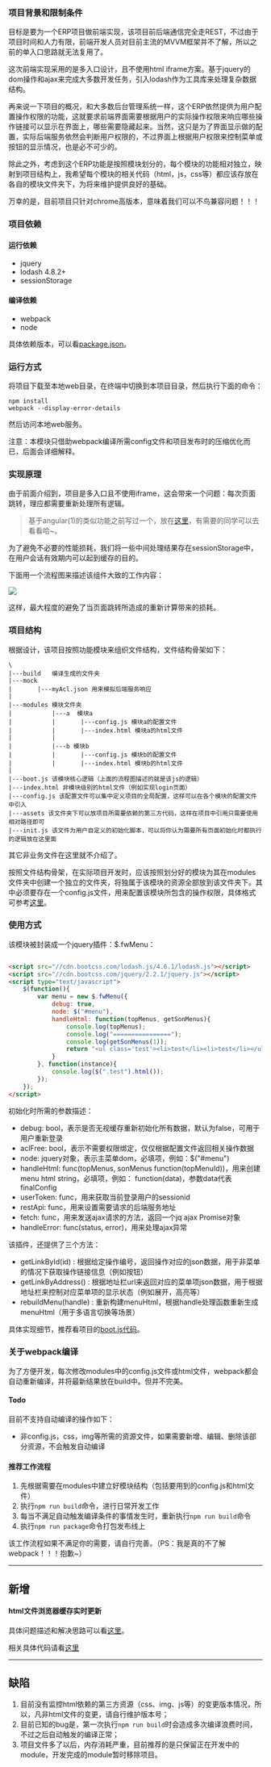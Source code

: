 ### 项目背景和限制条件

目标是要为一个ERP项目做前端实现，该项目前后端通信完全走REST，不过由于项目时间和人力有限，前端开发人员对目前主流的MVVM框架并不了解，所以之前的单入口思路就无法复用了。

这次前端实现采用的是多入口设计，且不使用html iframe方案。基于jquery的dom操作和ajax来完成大多数开发任务，引入lodash作为工具库来处理复杂数据结构。

再来说一下项目的概况，和大多数后台管理系统一样，这个ERP依然提供为用户配置操作权限的功能，这就要求前端界面需要根据用户的实际操作权限来响应哪些操作链接可以显示在界面上，哪些需要隐藏起来。当然，这只是为了界面显示做的配置，实际后端服务依然会判断用户权限的，不过界面上根据用户权限来控制菜单或按钮的显示情况，也是必不可少的。

除此之外，考虑到这个ERP功能是按照模块划分的，每个模块的功能相对独立，映射到项目结构上，我希望每个模块的相关代码（html，js，css等）都应该存放在各自的模块文件夹下，为将来维护提供良好的基础。

万幸的是，目前项目只针对chrome高版本，意味着我们可以不鸟兼容问题！！！

### 项目依赖

#### 运行依赖

- jquery
- lodash 4.8.2+
- sessionStorage

#### 编译依赖

- webpack
- node

具体依赖版本，可以看[package.json](https://github.com/kazaff/menuIfShow/blob/master/package.json)。

### 运行方式

将项目下载至本地web目录，在终端中切换到本项目目录，然后执行下面的命令：

```shell
npm install
webpack --display-error-details
```

然后访问本地web服务。

注意：本模块只借助webpack编译所需config文件和项目发布时的压缩优化而已，后面会详细解释。

### 实现原理

由于前面介绍到，项目是多入口且不使用iframe，这会带来一个问题：每次页面跳转，理应都需要重新处理所有逻辑。

> 基于angular(1)的类似功能之前写过一个，放在[这里](https://github.com/kazaff/angular-build-seed)，有需要的同学可以去看看哈~。

为了避免不必要的性能损耗，我们将一些中间处理结果存在sessionStorage中，在用户会话有效期内可以起到缓存的目的。

下面用一个流程图来描述该组件大致的工作内容：

![](http://pic.yupoo.com/kazaff/FsxInLlx/H2X85.png)

这样，最大程度的避免了当页面跳转所造成的重新计算带来的损耗。

### 项目结构

根据设计，该项目按照功能模块来组织文件结构，文件结构骨架如下：

```
\
|---build	编译生成的文件夹
|---mock  
|		|---myAcl.json 用来模拟后端服务响应
|			
|---modules	模块文件夹
|			|---a  模块a
|			|		|---config.js 模块a的配置文件
|			|		|---index.html 模块a的html文件
|			|
|			|---b 模块b
|			|		|---config.js 模块b的配置文件
|			|		|---index.html 模块b的html文件
|
|---boot.js 该模块核心逻辑（上面的流程图描述的就是该js的逻辑）
|---index.html 非模块级别的html文件（例如实现login页面）
|---config.js 该配置文件可以集中定义项目的全局配置，这样可以在各个模块的配置文件中引入
|---assets 该文件夹下可以放项目所需要依赖的第三方代码，这样在项目中引用只需要使用相对路径即可
|---init.js	该文件为用户自定义的初始化脚本，可以将你认为需要所有页面初始化时都执行的逻辑放在这里面
```

其它非业务文件在这里就不介绍了。

按照文件结构骨架，在实际项目开发时，应该按照划分好的模块为其在modules文件夹中创建一个独立的文件夹，将独属于该模块的资源全部放到该文件夹下。其中必须要存在一个config.js文件，用来配置该模块所包含的操作权限，具体格式可参考[这里](https://github.com/kazaff/menuIfShow/blob/master/modules%2Fa%2Fconfig.js)。

### 使用方式

该模块被封装成一个jquery插件：$.fwMenu：

```html

<script src="//cdn.bootcss.com/lodash.js/4.6.1/lodash.js"></script>
<script src="//cdn.bootcss.com/jquery/2.2.1/jquery.js"></script>
<script type="text/javascript">
	$(function(){
		var menu = new $.fwMenu({
			debug: true,
			node: $("#menu"),
			handleHtml: function(topMenus, getSonMenus){
				console.log(topMenus);
				console.log("================");
				console.log(getSonMenus(1));
				return "<ul class='test'><li>test</li><li>test</li></ul>";
			}
		}, function(instance){
			console.log($(".test").html());
		});
	});
</script>

```

初始化时所需的参数描述：

* debug: bool，表示是否无视缓存重新初始化所有数据，默认为false，可用于用户重新登录
* aclFree: bool，表示不需要权限绑定，仅仅根据配置文件返回相关操作数据
*	node: jquery对象，表示主菜单dom，必填项，例如：$("#menu")
*	handleHtml: func(topMenus, sonMenus function(topMenuId))，用来创建menu html string，必填项，例如： function(data)，参数data代表finalConfig
* userToken: func，用来获取当前登录用户的sessionid
*	restApi: func，用来设置需要请求的后端服务地址
*	fetch: func，用来发送ajax请求的方法，返回一个jq ajax Promise对象
*	handleError:	func(status, error)，用来处理ajax异常

该插件，还提供了三个方法：

* getLinkById(id) : 根据给定操作编号，返回操作对应的json数据，用于非菜单的情况下获取操作链接信息（例如按钮）
* getLinkByAddress() : 根据地址栏url来返回对应的菜单项json数据，用于根据地址栏来控制对应菜单项的显示状态（例如展开，高亮等）
* rebuildMenu(handle) : 重新构建menuHtml，根据handle处理函数重新生成menuHtml（用于多语言切换等场景）


具体实现细节，推荐看项目的[boot.js代码](https://github.com/kazaff/menuIfShow/blob/master/boot.js)。

### 关于webpack编译

为了方便开发，每次修改modules中的config.js文件或html文件，webpack都会自动重新编译，并将最新结果放在build中。但并不完美。

#### Todo

目前不支持自动编译的操作如下：

- 非config.js，css，img等所需的资源文件，如果需要新增、编辑、删除该部分资源，不会触发自动编译

#### 推荐工作流程

1. 先根据需要在modules中建立好模块结构（包括要用到的config.js和html文件）
2. 执行`npm run build`命令，进行日常开发工作
3. 每当不满足自动触发编译条件的事情发生时，重新执行`npm run build`命令
4. 执行`npm run package`命令打包发布线上

该工作流程如果不满足你的需要，请自行完善。（PS：我是真的不了解webpack！！！抱歉~）

---

## 新增

#### html文件浏览器缓存实时更新

具体问题描述和解决思路可以看[这里](http://blog.kazaff.me/2016/07/26/%E4%BC%A0%E7%BB%9Fweb%E9%A1%B9%E7%9B%AE%E4%BB%A3%E7%A0%81%E5%8F%98%E6%9B%B4%E5%BC%95%E8%B5%B7%E7%9A%84%E6%B5%8F%E8%A7%88%E5%99%A8%E7%BC%93%E5%AD%98%E9%97%AE%E9%A2%98%E5%92%8C%E8%A7%A3%E5%86%B3%E6%80%9D%E8%B7%AF/)。

相关具体代码请看[这里](https://github.com/kazaff/menuIfShow/blob/htmlMd5/webpack.config.js#L77-L95)

---

## 缺陷

1. 目前没有监控html依赖的第三方资源（css、img、js等）的变更版本情况，所以，凡非html文件的变更，请自行维护版本号；
2. 目前已知的bug是，第一次执行`npm run build`时会造成多次编译浪费时间，不过之后自动触发的编译正常；
3. 项目文件多了以后，内存消耗严重，目前推荐的是只保留正在开发中的module，开发完成的module暂时移除项目。
